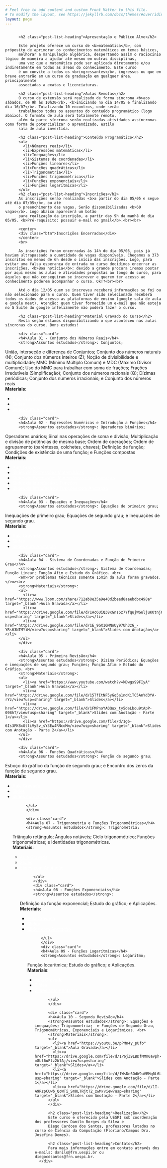 ```yaml
---
# Feel free to add content and custom Front Matter to this file.
# To modify the layout, see https://jekyllrb.com/docs/themes/#overriding-theme-defaults
layout: page
---
```

<style>
.post-list-heading{
    color: #FC5185;
}

.card{
  border-radius: 5px;
  border: 1px solid #FC5185;
  padding: 1em;
  margin:1em;
}

.btn{
  display: flex;
    flex-direction: row;
    justify-content: center;
    align-items: center;
  background: #FC5185;
  color: white;
  padding: 0.8em;
  border-radius: 5px;
  border: 1px solid #FC5185;

}

/* unvisited link */
a:link {
  color: white;
}

/* visited link */
a:visited {
  color: white;
}

/* mouse over link */
a:hover {
  text-decoration: none;
  color: white;
  box-shadow: 0 0 1em gray;
}

/* selected link */
a:active {
  color: white;
}

/* unvisited link */
.card  a:link {
  color: blue;
}

/* visited link */
.card  a:visited {
  color: blue;
}

/* mouse over link */
.card a:hover {
  text-decoration: underline;
  color: #FC5185;
  box-shadow: none;
}

/* selected link */
.card a:active {
  color: #FC5185;
}
</style>

<main class="page-content" aria-label="Content">
<div class="home">
          <img src="https://danilob.github.io/matematica-basica-curso/assets/images/capa.png" alt="" class="full">

          <h2 class="post-list-heading">Apresentação e Público Alvo</h2>

          Este projeto oferece um curso de <b>matemática</b>, com próposito de aprimorar os conhecimentos matemáticos em temas básicos,
          melhorar a manipulação algébrica, despertando assim o raciocínio lógico de maneira a ajudar até mesmo em outras disciplinas, 
          uma vez que a matemática pode ser aplicada diretamente e/ou indiretamente em todas as áreas do conhecimento. Este curso
          é um convite a todos os <b>ingressantes</b>, ingressos ou que em breve entrarão em um curso de graduação em qualquer área, principalmente
          associadas a exatas e licenciaturas.

          <h2 class="post-list-heading">Aulas Remotas</h2>
          O curso de extensão será realizado de forma síncrona <b>aos sábados, de 9h às 10h30</b>, <b>iniciando no dia 14/05 e finalizando dia 16/07</b>. Totalizando 10 encontros, onde serão
          trabalhados todos os assuntos do conteúdo programático (logo abaixo). O formato de aula será totalmente remoto,
          além da parte síncrona serão realizadas atividades assíncronas como forma de potencializar o aprendizado, estilo
          sala de aula invertida.

          <h2 class="post-list-heading">Conteúdo Programático</h2>
          <ul>
            <li>Números reais</li>
            <li>Expressões matemáticas</li>
            <li>Inequações</li>
            <li>Sistemas de coordenadas</li>
            <li>Funções lineares</li>
            <li>Funções quadráticas</li>
            <li>Trigonometria</li>
            <li>Funções trigonométricas</li>
            <li>Funções exponenciais</li>
            <li>Funções logarítmicas</li>
          </ul>
          <h2 class="post-list-heading">Inscrições</h2>
          As inscrições serão realizadas <b>a partir do dia 05/05 e segue até dia 07/05</b>, ou até 
          o preenchimento das vagas. Serão disponibilizadas <b>60 vagas</b>. Logo abaixo aparecerá um botão
          para realização da inscrição, a partir das 9h da manhã do dia 05/05. <b>Pré-requisito: possuir e-mail no gmail</b>.<br><br>

          <center>
          <div class="btn">Inscrições Encerradas</div>
          </center>
          <br>

          As inscrições foram encerradas às 14h do dia 05/05, pois já haviam ultrapassado a quantidade de vagas disponíveis. Chegamos a 373 inscritos em menos de 6h desde o início das inscrições. Logo, para evitar uma falsa esperança de entrada no curso decidimos encerrar as inscrições. <b>Boa notícia</b>: devido a grande procura iremos postar por aqui mesmo as aulas e atividades propostas ao longo do curso, para àqueles que não conseguiram se inscrever e querem ter acesso ao conhecimento poderem acompanhar o curso. Ok!?<br><br>

          Até o dia 12/05 quem se inscreveu receberá informações se foi ou não selecionado para o curso. Quem tiver sido selecionado receberá todos os dados de acesso as plataformas de ensino (google sala de aula e google meet). Atenção: quem tiver fornecido um e-mail que não esteja no G Suite do google infelizmente não poderá fazer o curso.

          <h2 class="post-list-heading">Material Gravado do Curso</h2>
          Nesta seção estamos disponibilizando o que aconteceu nas aulas síncronas do curso. Bons estudos!

          <div class="card">
          <h4>Aula 01 - Conjunto dos Números Reais</h4>
          <strong>Assuntos estudados</strong>: Conjuntos;
União, interseção e diferença de Conjuntos;
Conjunto dos números naturais (N);
Conjunto dos números inteiros (Z);
Noção de divisibilidade e multiplicidade;
MMC (Mínimo Múltiplo Comum) e MDC (Máximo Divisor Comum);
Uso do MMC para trabalhar com soma de frações;
Frações Irredutíveis (Simplificação);
Conjunto dos números racionais (Q);
Dízimas periódicas;
Conjunto dos números irracionais; e Conjunto dos números reais<br>
          <strong>Materiais</strong>:
          <ul>
            <li><a href="https://www.loom.com/share/5039219b54294876b25a2cd303d74484" target="_blank">Aula Gravada</a></li>
            <li><a href="https://drive.google.com/file/d/1uD_spBd9pbl8HCNT2Rgxi_7KL24AN7M3/view?usp=sharing" target="_blank">Slides</a></li>
            <li><a href="https://drive.google.com/file/d/1p1GsuQIc2h7T8y14rb9Ctl1a62w40u-2/view?usp=sharing" target="_blank">Slides com Anotação</a></li>
          </ul>
          </div>

          <div class="card">
          <h4>Aula 02 - Expressões Numéricas e Introdução a Funções</h4>
          <strong>Assuntos estudados</strong>: Operadores binários;
Operadores unários;
Sinal nas operações de soma e divisão;
Multiplicação e divisão de potências de mesma base;
Ordem de operações;
Ordem de agrupamento (parênteses, colchetes, chaves);
Definição de função;
Condições de existência de uma função; e
Funções compostas<br>
          <strong>Materiais</strong>:
          <ul>
            <li><a href="https://www.loom.com/share/34c28750657d4d80be327b1751da9e93" target="_blank">Aula Gravada</a></li>
            <li><a href="https://drive.google.com/file/d/1j6aEuRIMpyYEaATlwqApM_-0784eeLtZ/view?usp=sharing" target="_blank">Slides de Expressões Matemáticas</a></li>
            <li><a href="https://drive.google.com/file/d/1DHIDnBHWZ1cT7hBgkJIfgKyJTYWCwtoS/view?usp=sharing" target="_blank">Slides de Expressões Matemáticas com Anotação</a></li>
            <li><a href="https://drive.google.com/file/d/1v7zkysSwY1lMnajvWqr7FKTGzKIVEOFA/view?usp=sharing" target="_blank">Slides de Introdução a Funções</a></li>
            <li><a href="https://drive.google.com/file/d/1DG7I4C1zYsIxI6KOsxGugSWfm0NdxVrW/view?usp=sharing" target="_blank">Slides de Introdução a Funções com Anotação</a></li>
          </ul>
          </div>

          <div class="card">
          <h4>Aula 03 - Equações e Inequações</h4>
          <strong>Assuntos estudados</strong>: Equações de primeiro grau;
Inequações de primeiro grau;
Equações de segundo grau; e
Inequações de segundo grau.<br>
          <strong>Materiais</strong>:
          <ul>
            <li><a href="https://www.loom.com/share/f259e2ef5a484795921e498e06fc1cdc" target="_blank">Aula Gravada</a></li>
            <li><a href="https://drive.google.com/file/d/1ORqsLKqj953diPY8JytGiM0bBy4cXv_k/view?usp=sharing" target="_blank">Slides</a></li>
            <li><a href="https://drive.google.com/file/d/1GQR-uvumFdPkGM1EUbp8GWtUGcZnFG8_/view?usp=sharing" target="_blank">Slides com Anotação</a></li>
          </ul>
          </div>

          <div class="card">
          <h4>Aula 04 - Sistema de Coordenadas e Função de Primeiro Grau</h4>
          <strong>Assuntos estudados</strong>: Sistema de Coordenadas; Função Linear; Função Afim e Estudo do Gráfico. <br>
          <em>Por problemas técnicos somente 15min da aula foram gravados.</em><br>
          <strong>Materiais</strong>:
          <ul>
            <li><a href="https://www.loom.com/share/712ab8e35a9e40d2bead8aaebdbc498a" target="_blank">Aula Gravada</a></li>
            <li><a href="https://drive.google.com/file/d/1Ac6UiQ38xGns6z7YfqujWGuljuKOtnj0/view?usp=sharing" target="_blank">Slides</a></li>
            <li><a href="https://drive.google.com/file/d/1E_9GX16MNnUy97Uh3zG_-YRs63NTMYiM/view?usp=sharing" target="_blank">Slides com Anotação</a></li>
          </ul>
          </div>

          <div class="card">
          <h4>Aula 05 - Primeira Revisão</h4>
          <strong>Assuntos estudados</strong>: Dízima Periódica; Equações e inequações de segundo grau; Funções; Função Afim e Estudo do Gráfico. <br>
          <strong>Materiais</strong>:
          <ul>
            <li><a href="https://www.youtube.com/watch?v=kDwgs99FIyA" target="_blank">Aula Gravada</a></li>
            <li><a href="https://drive.google.com/file/d/15TfItNF5yGq5a1ndKiTC5AnYd3YA-rYz/view?usp=sharing" target="_blank">Slides</a></li>
            <li><a href="https://drive.google.com/file/d/1FMPnoYAQQux_ty5deLbou9tApP-09BhT/view?usp=sharing" target="_blank">Slides com Anotação - Parte 1</a></li>
            <li><a href="https://drive.google.com/file/d/1g6-6Is3FKBxGtliVy5v_sY3Ew4RNcoMm/view?usp=sharing" target="_blank">Slides com Anotação - Parte 2</a></li>
          </ul>
          </div>

          <div class="card">
          <h4>Aula 06 - Funções Quadráticas</h4>
          <strong>Assuntos estudados</strong>: Função de segundo grau;
Esboço do gráfico da função de segundo grau; e
Encontro dos zeros da função de segundo grau. <br>
          <strong>Materiais</strong>:
          <ul>
            <li><a href="https://www.youtube.com/watch?v=ud__ph-Fw6w" target="_blank">Aula Gravada</a></li>
            <li><a href="https://drive.google.com/file/d/156tsn9iISpo-Je_3wuSlTMQMF9wEtOI6/view?usp=sharing" target="_blank">Slides</a></li>
            <li><a href="https://drive.google.com/file/d/1LODEZrBYdBjHxsdHdDVLGSR-qZE-XG7U/view?usp=sharing" target="_blank">Slides com Anotação</a></li>
            
          </ul>
          </div>

          <div class="card">
          <h4>Aula 07 - Trigonometria e Funções Trigonométricas</h4>
          <strong>Assuntos estudados</strong>: Trigonometria;
Triângulo retângulo;
Ângulos notáveis;
Ciclo trigonométrico;
Funções trigonométricas; e
Identidades trigonométricas. <br>
          <strong>Materiais</strong>:
          <ul>
            <li><a href="https://www.youtube.com/watch?v=7JmUGcWiNbg" target="_blank">Aula Gravada</a></li>
            <li><a href="https://drive.google.com/file/d/1zmIJvkgHY6bvT35g8sTu-u48BV4uM0cL/view?usp=sharing" target="_blank">Slides</a></li>
            <li><a href="https://drive.google.com/file/d/1H3TXuxsU6J0iy-JcwR47hWZ5jjdZjW-g/view?usp=sharing" target="_blank">Slides com Anotação</a></li>
            
          </ul>
          </div>
          <div class="card">
          <h4>Aula 08 - Funções Exponenciais</h4>
          <strong>Assuntos estudados</strong>: 
Definição da função exponencial;
Estudo do gráfico; e
Aplicações. <br>
          <strong>Materiais</strong>:
          <ul>
            <li><a href="https://www.youtube.com/watch?v=fF8hrFgeSCc" target="_blank">Aula Gravada</a></li>
            <li><a href="https://drive.google.com/file/d/1ZnIsp15nT7iR5oj2-VQXLBCDZcWdgXSW/view?usp=sharing" target="_blank">Slides</a></li>
            <li><a href="https://drive.google.com/file/d/1dcmuYeqKB2l_zI56LF2GfkrrjTm3ypWu/view?usp=sharing" target="_blank">Slides com Anotação</a></li>
            
          </ul>
          </div>
          <div class="card">
          <h4>Aula 09 - Funções Logarítmicas</h4>
          <strong>Assuntos estudados</strong>: Logaritmo;
Função locarítmica;
Estudo do gráfico; e
Aplicações. <br>
          <strong>Materiais</strong>:
          <ul>
            <li><a href="https://www.youtube.com/watch?v=zSBY4aWlyZA" target="_blank">Aula Gravada</a></li>
            <li><a href="https://drive.google.com/file/d/1YhRDM6AWlSZ1v8u1i7vkTSFCirzgLlYB/view?usp=sharing" target="_blank">Slides</a></li>
            <li><a href="https://drive.google.com/file/d/1Hv3u6MlZa-ur_pmlzavbI6TTBVBul6Gv/view?usp=sharing" target="_blank">Slides com Anotação</a></li>
            
          </ul>
          </div>

          <div class="card">
          <h4>Aula 10 - Segunda Revisão</h4>
          <strong>Assuntos estudados</strong>: Equações e inequações; Trigonometria;  e Funções de Segundo Grau, Trigonométricas, Exponenciais e Logarítmicas. <br>
          <strong>Materiais</strong>:
          <ul>
            <li><a href="https://youtu.be/pPMn4y_pUfo" target="_blank">Aula Gravada</a></li>
            <li><a href="https://drive.google.com/file/d/1P6jZ9LBDfMMm0avph-m8bl6uPtz2WfAj/view?usp=sharing" target="_blank">Slides</a></li>
            <li><a href="https://drive.google.com/file/d/1WsDn6OdW9uVBMq0L6L7qgjLpr6vzLmua/view?usp=sharing" target="_blank">Slides com Anotação - Parte 1</a></li>
            <li><a href="https://drive.google.com/file/d/1I-A9RzpCUwb_QoWTi_Sm8LTRjtT2_zwM/view?usp=sharing" target="_blank">Slides com Anotação - Parte 2</a></li>
          </ul>
          </div>

          <h2 class="post-list-heading">Realização</h2>
          Este curso é oferecido pela UESPI sob coordenação dos professores Danilo Borges da Silva e
          Diego Cardoso dos Santos, professores lotados no curso de Ciência da Computação (Floriano/Campus Dra. Josefina Demes).

          <h2 class="post-list-heading">Contato</h2>
          Para mais informações entre em contato através dos e-mails: danilo@frn.uespi.br ou diegocdsantos@frn.uespi.br.
      </div>
</main>